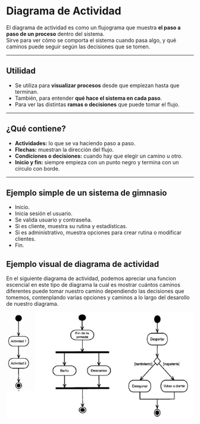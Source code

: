 # Diagrama de Actividad

El diagrama de actividad es como un flujograma que muestra **el paso a paso de un proceso** dentro del sistema.  
Sirve para ver cómo se comporta el sistema cuando pasa algo, y qué caminos puede seguir según las decisiones que se tomen.

---

##  Utilidad

- Se utiliza para **visualizar procesos** desde que empiezan hasta que terminan.
- También, para entender **qué hace el sistema en cada paso**.
- Para ver las distintas **ramas o decisiones** que puede tomar el flujo.

---

## ¿Qué contiene?

- **Actividades:** lo que se va haciendo paso a paso.
- **Flechas:** muestran la dirección del flujo.
- **Condiciones o decisiones:** cuando hay que elegir un camino u otro.
- **Inicio y fin:** siempre empieza con un punto negro y termina con un círculo con borde.

---

## Ejemplo simple de un sistema de gimnasio

- Inicio.
- Inicia sesión el usuario.
- Se valida usuario y contraseña.
- Si es cliente, muestra su rutina y estadísticas.
- Si es administrativo, muestra opciones para crear rutina o modificar clientes.
- Fin.

## Ejemplo visual de diagrama de actividad

En el siguiente diagrama de actividad, podemos apreciar una funcion escencial en este tipo de diagrama la cual es mostrar cuántos caminos diferentes puede tomar nuestro camino dependiendo las decisiones que tomemos, contenplando varias opciones y caminos a lo largo del desarollo de nuestro diagrama.

![Diagrama de actividad](actividad.png)